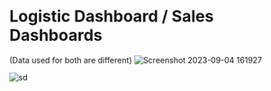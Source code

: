 # Logistic Dashboard / Sales Dashboards
(Data used for both are different) 
![Screenshot 2023-09-04 161927](https://github.com/PhoonDerman/Logistic_dashboard/assets/84534969/12da74ea-5d70-46a7-8b70-8d07d1d4e735)

![sd](https://github.com/PhoonDerman/Logistic_dashboard/assets/84534969/dc176512-dc47-4831-9dbb-ce048b6d5f9e)
